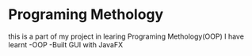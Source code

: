 # Programing Methology
this is a part of my project in learing Programing Methology(OOP)
I have learnt
-OOP
-Built GUI with JavaFX
